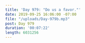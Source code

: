 ```yaml
---
title: 'Day 979: "Do us a favor."'
date: 2019-09-25 16:06:00 -07:00
file: "/uploads/Day-979b.mp3"
post: Day 979
duration: '00:07:22'
length: 6031256
---
```


